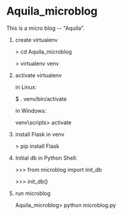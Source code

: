 Aquila_microblog
================

This is a micro blog -- "Aquila".

1. create virtualenv

	\> cd Aquila_microblog

	\> virtualenv venv

2. activate virtualenv

	in Linux:
	
	$ . venv/bin/activate

	in Windows:

	venv\scripts> activate

3. install Flask in venv

	\> pip install Flask

4. Initial db in Python Shell:

	\>>> from microblog import init_db

	\>>> init_db()

5. run microblog

	Aquila_microblog> python microblog.py
